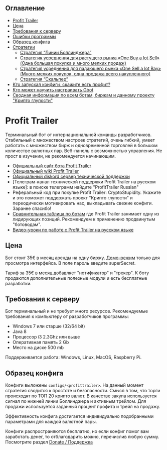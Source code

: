 ## Оглавление

* [Profit Trailer](#Profit-Trailer)
* [Цена](#Цена)
* [Требования к серверу](#Требования-к-серверу)
* [Ошибки программы](#Ошибки-программы)
* [Образец конфига](#Образец-конфига)
* [Стратегии](#Стратегии)
  * [Стратегия “Линии Боллинджера”](#Стратегия-Линии-Боллинджера)
  * [Стратегия усреднения для растущего рынка «One Buy a lot Sell» (Одна большая покупка и много мелких продаж)](#Стратегия-усреднения-для-растущего-рынка-one-buy-a-lot-sell-Одна-большая-покупка-и-много-мелких-продаж)
  * [Стратегия усреднения для падающего рынка «One Sell a lot Bay» (Много мелких покупок, одна продажа всего накупленного)](#Стратегия-усреднения-для-падающего-рынка-one-sell-a-lot-bay-Много-мелких-покупок-одна-продажа-всего-накупленного)
  * [Стратегия “Скальпер”](#Стратегия-Скальпер)
* [Кто запускал конфиги, скажите есть профит?](#Кто-запускал-конфиги-скажите-есть-профит)
* [Кто может научить настраивать Gbot](#Кто-может-научить-настраивать-gbot)
* [Сводная информация по всем ботам, биржам и данному проекту "Крипто глупости"](/README.md)

# Profit Trailer

Терминальный бот от интернациональной команды разработчиков. Стабильный с множеством настроек стратегий, очень гибкий, умеет работать с множеством бирж и одновременной торговлей в большом количестве валютных пар. Веб-панель с возможностью управления. Не прост в изучении, не рекомендуется начинающим.

* [Официальный сайт бота Profit Trailer](https://profittrailer.com/)
* [Официальный wiki Profit Trailer](https://wiki.profittrailer.com/doku.php)
* [Официальный diskord сервер технической поддержки](https://discord.gg/K9a37Vh)
* [Телеграм-канал технической поддержки Profit Trailer на русском языке]: в поиске телеграмм найдите "ProfitTrailer Russian"
* Реферальный код при покупке Profit Trailer: CryptoStupidity. Укажите и это поможет поддержать проект "Крипто глупости" и переодически мотивировать нас, выкладывать свежие конфиги. Заранее спасибо!
* [Сравнительная таблица по ботам](https://docs.google.com/spreadsheets/d/1VMG21PQHvU3cDLZ6fLL17TWjiEgWzSpRfk3jA37MMUg/edit?usp=sharing) где Profit Trailer занимает одну из лидирующих позиций. Рекомендуем к применению продвинутым "ботоводам".
* [Видео-уроки по работе с Profit Trailer на русском языке](https://www.youtube.com/watch?v=c3eR-OKFsfc&list=PLbYtQ6_YnkBQI9yNPVnkm2KdezumK2aqH)

## Цена

Бот стоит 35€ в месяц аренды на одну биржу. [Демо-режим](https://demo.profittrailer.io/login) только для просмотра интерфейса. В поле пароль введите superSecret.

Тариф за 35€ в месяц добавляет "нотификатор" и "трекер". К боту продаются дополнительные полезные модули и есть бесплатные разработки.

## Требования к серверу

Бот терминальный и не требует много ресурсов. Рекомендуемые требования к компьютеру от разработчиков программы:

* Windows 7 или старше (32/64 bit)
* Java 8
* Процессор i3 2.3Ghz или выше
* Оперативная память 2 Gb
* Место на диске 500 mb

Поддерживается работа: Windows, Linux, MacOS, Raspberry Pi.

## Образец конфига

Конфиги выложены ```configs/<profittrailer>```. На данный момент стратегия сводится к простоте и безопасности. Смысл в том, что торги происходят по ТОП 20 крипто валют. В качестве закупа используется сигнал по нижней линии Боллинджера и активным трейлом. Для продажи используется заданный процент профита и трейл на продажу.

Эффективность конфига достигается индивидуально подобранными параметрами для каждой валютной пары.

Конфиги распространяются бесплатно, но если конфиг помог вам заработать денег, то отблагодарить можно, перечислив любую сумму. Посмотрите раздел [Donate / Поддержка](/README.md#donate--Поддержка)
